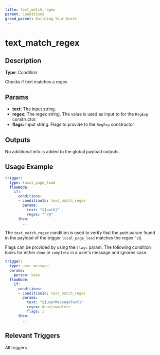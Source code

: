 ```yaml
---
title: text_match_regex
parent: Conditions
grand_parent: Building Your Quest
---
```


# text_match_regex

## Description

**Type**: Condition

Checks if text matches a regex.

## Params

- **text:** The input string.
- **regex:** The regex string. The value is used as input to for the `RegExp` constructor.
- **flags:** Input string. Flags to provide to the `RegExp` constructor

## Outputs

No additional info is added to the global payload outputs.

## Usage Example

```yaml
trigger:
  type: local_page_load
  flowNode:
    if:
      conditions:
      - conditionId: text_match_regex
        params:
          text: "${path}"
          regex: "^/@"
      then:
        ...
```

The `text_match_regex` condition is used to verify that the `path` param found in the payload of the trigger `local_page_load` matches the regex `^/@`.

Flags can be provided by using the `flags` param. The following condition looks for either `done` or `complete` in a user's message and ignores case.

```yaml
trigger:
  type: user_message
  params:
    person: keen
  flowNode:
    if:
      conditions:
      - conditionId: text_match_regex
        params:
          text: "${userMessageText}"
          regex: done|complete
          flags: i
      then:
        ...
```

## Relevant Triggers

All triggers